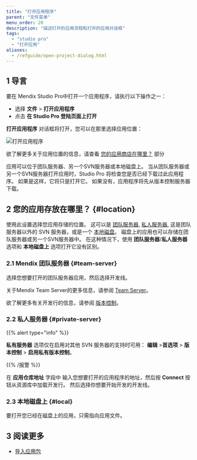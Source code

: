 ```yaml
---
title: "打开应用程序"
parent: "文件菜单"
menu_order: 20
description: "描述打开的应用流程和打开的应用对话框"
tags:
  - "studio pro"
  - "打开应用"
aliases:
  - /refguide/open-project-dialog.html
---
```


## 1 导言

要在 Mendix Studio Pro中打开一个应用程序，请执行以下操作之一：

* 选择 **文件** > **打开应用程序**
* 点击 **在 Studio Pro 登陆页面上打开**

**打开应用程序** 对话框将打开，您可以在那里选择应用位置：

![打开应用程序](attachments/file-menu/open-app.png)

欲了解更多关于应用位置的信息，请查看 [您的应用商店在哪里？](#location) 部分

应用可以位于团队服务器、另一个SVN服务器或本地磁盘上。 当从团队服务器或另一个SVN服务器打开应用时，Studio Pro 将检查您是否已经下载过此应用程序。 如果是这样，它将只是打开它。 如果没有，应用程序将先从版本控制服务器下载。

## 2 您的应用存放在哪里？ {#location}

使用此设置选择您应用存储的位置。 这可以是 [团队服务器](#team-server), [私人服务器](#private-server), 这是团队服务器以外的 SVN 服务器，或是一个 [本地磁盘](#local)。 磁盘上的应用也可以存储在团队服务器或另一个SVN服务器中。 在这种情况下，使用 **团队服务器**/**私人服务器** 选项和 **本地磁盘上** 选项打开它没有区别。

### 2.1 Mendix 团队服务器 {#team-server}

选择您想要打开的团队服务器应用，然后选择开发线。

关于Mendix Team Server的更多信息，请参阅 [Team Server](/developerportal/collaborate/team-server)。

欲了解更多有关开发行的信息，请参阅 [版本控制](version-control)。

### 2.2 私人服务器 {#private-server}

{{% alert type="info" %}}

**私有服务器** 选项仅在启用对其他 SVN 服务器的支持时可用： **编辑** >**首选项** > **版本控制** > **启用私有版本控制**。

{{% /报警 %}}

在 **应用仓库地址** 字段中 输入您想要打开的应用程序的地址，然后按 **Connect** 按钮从资源库中加载开发行。 然后选择你想要开始开发的开发线。

### 2.3 本地磁盘上 {#local}

要打开您已经在磁盘上的应用，只需指向应用文件。

## 3 阅读更多

* [导入应用包](import-project-package-dialog)